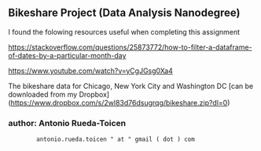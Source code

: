 ## Bikeshare Project (Data Analysis Nanodegree)

I found the folowing resources useful when completing this assignment 

https://stackoverflow.com/questions/25873772/how-to-filter-a-dataframe-of-dates-by-a-particular-month-day

https://www.youtube.com/watch?v=yCgJGsg0Xa4

The bikeshare data for Chicago, New York City and Washington DC [can be downloaded from my Dropbox] 
(https://www.dropbox.com/s/2wl83d76dsugrqg/bikeshare.zip?dl=0) 

### author: Antonio Rueda-Toicen
            antonio.rueda.toicen " at " gmail ( dot ) com
